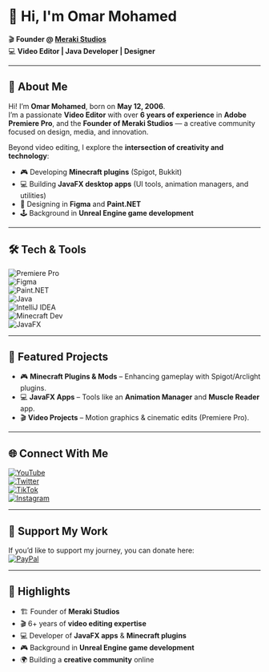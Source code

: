 # 👋 Hi, I'm Omar Mohamed  

🎬 **Founder @ [Meraki Studios](https://discord.gg/B92sqyGJbF)**  
💻 **Video Editor | Java Developer | Designer**  

---

## 🧑 About Me  

Hi! I’m **Omar Mohamed**, born on **May 12, 2006**.  
I’m a passionate **Video Editor** with over **6 years of experience** in **Adobe Premiere Pro**, and the **Founder of Meraki Studios** — a creative community focused on design, media, and innovation.  

Beyond video editing, I explore the **intersection of creativity and technology**:  
- 🎮 Developing **Minecraft plugins** (Spigot, Bukkit)  
- 💻 Building **JavaFX desktop apps** (UI tools, animation managers, and utilities)  
- 🎨 Designing in **Figma** and **Paint.NET**  
- 🕹️ Background in **Unreal Engine game development**  

---

## 🛠️ Tech & Tools  

![Premiere Pro](https://img.shields.io/badge/Adobe%20Premiere%20Pro-9999FF?style=for-the-badge&logo=adobepremierepro&logoColor=white)  
![Figma](https://img.shields.io/badge/Figma-F24E1E?style=for-the-badge&logo=figma&logoColor=white)  
![Paint.NET](https://img.shields.io/badge/Paint.NET-0082C9?style=for-the-badge&logo=paintdotnet&logoColor=white)  
![Java](https://img.shields.io/badge/Java-ED8B00?style=for-the-badge&logo=java&logoColor=white)  
![IntelliJ IDEA](https://img.shields.io/badge/IntelliJ%20IDEA-000000?style=for-the-badge&logo=intellijidea&logoColor=white)  
![Minecraft Dev](https://img.shields.io/badge/Minecraft%20Dev-62B47A?style=for-the-badge&logo=minecraft&logoColor=white)  
![JavaFX](https://img.shields.io/badge/JavaFX-5382A1?style=for-the-badge&logo=openjdk&logoColor=white)  

---

## 📂 Featured Projects  

- 🎮 **Minecraft Plugins & Mods** – Enhancing gameplay with Spigot/Arclight plugins.  
- 💻 **JavaFX Apps** – Tools like an **Animation Manager** and **Muscle Reader** app.  
- 🎬 **Video Projects** – Motion graphics & cinematic edits (Premiere Pro).  

---

## 🌐 Connect With Me  

[![YouTube](https://img.shields.io/badge/YouTube-FF0000?style=for-the-badge&logo=youtube&logoColor=white)](https://www.youtube.com/@omardotcontent)  
[![Twitter](https://img.shields.io/badge/Twitter-1DA1F2?style=for-the-badge&logo=twitter&logoColor=white)](https://x.com/omardotsocial)  
[![TikTok](https://img.shields.io/badge/TikTok-000000?style=for-the-badge&logo=tiktok&logoColor=white)](https://www.tiktok.com/@omardotsocial)  
[![Instagram](https://img.shields.io/badge/Instagram-E4405F?style=for-the-badge&logo=instagram&logoColor=white)](https://www.instagram.com/omardotsocial/)  

---

## 💖 Support My Work  

If you’d like to support my journey, you can donate here:  
[![PayPal](https://img.shields.io/badge/PayPal-00457C?style=for-the-badge&logo=paypal&logoColor=white)](https://www.paypal.com/paypalme/omaomar93)  

---

## 🚀 Highlights  

- 🏗️ Founder of **Meraki Studios**  
- 🎬 6+ years of **video editing expertise**  
- 💻 Developer of **JavaFX apps** & **Minecraft plugins**  
- 🎮 Background in **Unreal Engine game development**  
- 🌍 Building a **creative community** online  
